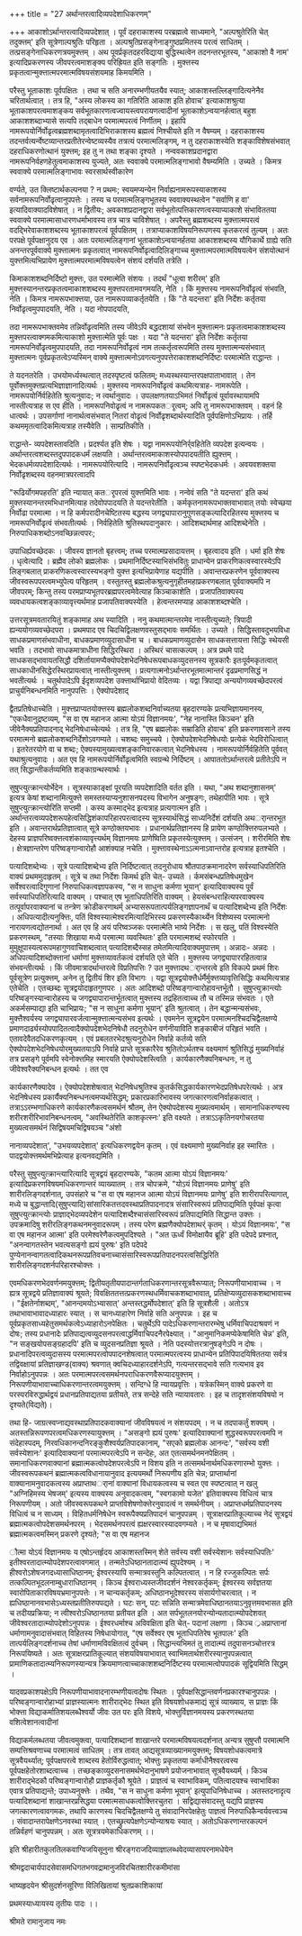 +++
title = "27 अर्थान्तरत्वादिव्यपदेशाधिकरणम्"

+++
आकाशोऽर्थान्तरत्वादिव्यपदेशात् । पूर्वं दहराकाशस्य परब्रह्मत्वे साध्यमाने, "अल्पश्रुतेरिति चेत् तदुक्त्तम्' इति सूत्रेणाल्पश्रुतिः परिहृता । अल्पश्रुतिप्रसङ्गेनाङ्गुष्ठप्रमितस्य परत्वं साधितम् । तत्प्रसङ्गेनाधिकरणत्रयमुक्त्तम् । अथ पूवर्प्रकृतदहरविद्याया बुद्धिस्थत्वेन तदनन्तरभूतस्य, "आकाशो वै नाम' इत्यादिप्रकरणस्य जीवपरत्वमाशङ्क्य परिह्रियत इति सङ्गतिः । मुक्त्तस्य प्रकृतत्वान्मुक्त्तात्मपरमात्मविषयसंशयमाह किमयमिति ।

परैस्तु भूताकाशः पूर्वपक्षितः । तथा च सति अनारम्भणीयतयैव स्यात्; आकाशस्तल्लिङ्गादित्यनेनैव चरितार्थत्वात् । तत्र हि, "अस्य लोकस्य का गतिरिति आकाश इति होवाच' इत्याकाशश्रुत्या भूताकाशपरत्वमाशङ्कय सर्वभूतकारणत्वज्वायस्त्वपरायणत्वादीनां भूताकाशेऽन्वयानर्हत्वात् बहुश आकाशशब्दाभ्यासे सत्यपि तद्बाधेन परमात्मपरत्वं निर्णीतम् । इहापि नामरूपयोर्निर्वोढृत्वब्रह्मशब्दामृतत्वादिभिराकाशस्य ब्रह्मत्वं निश्चीयते इति न वैषम्यम् । दहराकाशस्य तदन्तर्वत्यर्न्वेष्टव्यान्तरप्रतीतेरन्वेष्टव्यस्यैव तत्रत्यं परमात्मलिङ्गम्, न तु दहराकाशस्येति शङ्काविशेषसंभवात् दहराधिकरणोत्थानं युक्त्तम्; इह तु न तथा शङ्का दृश्यते । नन्ववकाशप्रदानद्वारा नामरूपनिर्वहणहेतुत्वमाकाशस्य युज्यते, अतः स्ववाक्ये परमात्मलिङ्गाभावो वैषम्यमिति । उच्यते । किमत्र स्ववाक्ये परमात्मलिङ्गाभावः स्वरसार्थस्वीकारेण

वर्ण्यते, उत क्लिष्टार्थकल्पनया ? न प्रथमः; स्वयमप्यन्येन निर्वाह्यनामरूपस्याकाशस्य सर्वनामरूपनिर्वोढृत्वानुपपत्तेः । तस्य च परमात्मलिङ्गभूतस्य स्ववाक्यस्थत्वेन "सर्वाणि ह वा' इत्यादिवाक्यादविशेषात् । न द्वितीयः; अवकाशप्रदानद्वारा सर्वभूतोत्पत्तिकारणत्वस्याप्याकाशे संभाविततया स्ववाक्ये परमात्मासाधारणधर्माभावस्य तत्र चात्र चाविशेषात् । अपरैस्तु ब्रह्मशब्दस्य मुक्त्तात्मपरत्वं वदद्भिरेवाकाशशब्दस्य भूताकाशपरत्वं पूर्वपक्षितम् । तत्राप्याकाशविषयनिरूपणस्य कृतकरत्वं तुल्यम् । अतः परपक्षे पूर्वपक्षानुदय एव । अतः परमात्मलिङ्गानां भूताकाशेऽन्वयानर्हतया आकाशशब्दस्य यौगिकार्थे ग्राह्ये सति अनन्तरपूर्ववाक्ये मुक्त्तात्मनः प्रकृतत्वात् नामरूपनिर्वोढृत्वादिलिङ्गाच्च मुक्त्तात्मपरमात्मविषयत्वेन संशयोत्थानं युक्त्तमित्यभिप्रायेण मुक्त्तात्मपरमात्मविषयत्वेन संशयं दर्शयति तत्रेति ।

किमाकाशशब्दनिर्दिष्टो मुक्त्तः, उत परमात्मेति संशयः । तदर्थं "धूत्वा शरीरम्' इति मुक्त्तस्यानन्तरप्रकृतत्वमाकाशशब्दस्य मुक्त्तपरतामवगमयति, नेति । किं मुक्त्तस्य नामरूपनिर्वोढृत्वं संभवति, नेति । किमत्र नामरूपभाक्त्तया, उत नामरूपव्याकर्तृतयेति । किं "ते यदन्तरा' इति निर्देशः कर्तृतया निर्वोढृत्वमुपपादयति, नेति । यदा नोपपादयति,

तदा नामरूपभाक्तवमेव तन्निर्वोढृत्वमिति तस्य जीवेऽपि बद्धदशायां संभवेन मुक्त्तात्मनः प्रकृतत्वमाकाशशब्दस्य मुक्त्तपरत्वाक्गमकमित्याकाशो मुक्त्तात्मेति पूर्वः पक्षः । यदा "ते यदन्तरा' इति निर्देशः कर्तृतया नामरूपनिर्वोढृत्वमुपपादयति, तदा नामरूपनिर्वोढृत्वं नाम तत्कर्तृत्वरूपमिति तस्य मुक्त्तात्मन्यसंभवात् मुक्त्तात्मनः पूर्वप्रकृतत्वेऽप्यस्मिन् वाक्ये मुक्त्तात्मनोऽवगत्यनुपपत्तेराकाशशब्दनिर्दिष्टः परमात्मेति राद्धान्तः ।

ते यदनतरेति । उभयोमर्ध्यस्थत्वात् तदस्पृष्टत्वं फलितम्; मध्यस्थस्यान्तरपक्षपाताभावात् । तेन पूर्वोक्त्तमुक्त्तप्रत्यभिज्ञाज्ञानादित्यर्थः । मुक्त्तस्य नामरूपनिर्वोढृत्वं कथमित्यत्राह- नामरूपेति । नामरूपयोर्निर्वहितेति श्रुत्यनुवादः; न त्वर्थानुवादः । उपलक्षणतयाऽभिमतं निर्वोढृत्वं पूर्वावस्थायामपि नास्तीत्यत्राह स एव हीति । नामरूपनिवोढृत्वं न नामरूपकतर्ृत्वम्; अपि तु नामरूपभाक्तवम् । वहनं हि धात्वर्थः । उपसर्गाणां नानार्थत्वसंभवात् नितरां वोढृत्वं निर्वोढृशब्दार्थस्यादिति पूर्वपक्षिणोऽभिप्रायः । तर्हि कथममृतत्वादिकमित्यत्राह तस्यैवेति । साम्प्रतिकीति ।

राद्धान्ते- व्यपदेशस्तावदिति । प्रदर्श्यत इति शेषः । यद्वा नामरूपयोनिर्र्वहितेति व्यपदेश इत्यन्वयः । अर्थान्तरत्वशब्दस्तदुपपादकधर्मं लक्षयति । अर्थान्तरत्वमाकाशस्योपपादयतीति ह्युक्त्तम् । भेदकधर्मव्यपदेशादित्यर्थः । नामरूपयोरित्यादि । नामरूपनिर्वोढृत्वञ्च स्पष्टभेदकधर्मः । अवयवशक्तया निर्वोढृशब्दस्य वहनमात्रपरत्वादपि

"रूढिर्योगमपहरति' इति न्यायात् कतर्ृपरत्वं युक्त्तमिति भावः । नन्वेवं सति "ते यदन्तरा' इति कथं मुक्त्तस्यानन्तरमभिधानमित्याह तदेवोपपादयति ते यदन्तरेतीति । कर्मकृतनामरूपभाक्तवाभावात् तयोः स्वेच्छया निर्वोढा परमात्मा । न हि कर्मपरादीनचेष्टितस्य बद्धस्य जगद्व्यापारानुगुणसङ्कल्पादिरहितस्य मुक्त्तस्य च नामरूपनिर्वोढृत्वं संभवतीत्यर्थः । निर्वहितेति श्रुतिस्थपदानुकारः । आदिशब्दार्थमाह आदिशब्देनेति । निरुपाधिकशब्दोऽनवच्छिन्नत्वपरः;

उपाधिर्ह्यवच्छेदकः । जीवस्य ज्ञानतो बृहत्त्वम्; तच्च परमात्मप्रसादायत्तम् । बृहत्वादय इति । धर्मा इति शेषः । धृत्वेत्यादि । ब्रह्मैव लोको ब्रह्मलोकः । प्रथमानिर्दिष्टस्याभिसंभवितुः प्राधान्येन प्राकरणिकत्वस्वारस्येऽपि लिङ्गबलात् प्राकरणिकत्वस्वारस्यभङ्गो युक्त्त इत्यभिप्रायेणाह यद्यपीति । अवान्तरप्रकरणेन पूर्ववाक्यस्य जीवस्वरूपपरत्वमभ्युपेत्य परिहृतम् । वस्तुतस्तु ब्रह्मलोकश्रुत्यनुगृहीतमहाप्रकरणबलात् पूर्ववाक्यमपि न जीवपरम्; किन्तु तस्य परमप्राप्यभूतपरब्रह्मपरत्वमेवेत्याह किञ्चाकाशेति । प्रजापतिवाक्यस्य व्यवधायकत्वशङ्काव्यावृत्त्यर्थमाह प्रजापतिवाक्यस्येति । हेत्वन्तरमप्याह आकाशशब्दश्चेति ।

उत्तरसूत्रमवतारयितुं शङ्कामाह अथ स्यादिति । ननु कथमात्मान्तरमेव नास्तीत्युच्यते; त्रिपादी ह्यन्ययोगव्यवच्छेदपरा । प्रथमपाद एव चिदचिद्विलक्षणवस्तुसद्भावः समर्थितः । उच्यते । सिद्धिस्तावदुभयविधा साधकप्रमाणसंभवाधीना, बाधकप्रमाणव्युदासाधीना च । बाधकप्रमाणव्युदासेन साधकसत्तायत्ता सिद्धिः स्थेयसी भवति । तदभावो साधकमात्राधीना सिद्धिरस्थिरा । अस्थिरं चासत्कल्पम् । अत्र प्रथमे पादे साधकसद्भावायतसिद्धौ दशिर्तायामप्यैक्योपदेशभेदनिषेधरूपबाधकव्युदसनस्य सूत्रकारैः इतःपूर्वमकृतत्वात् साधकाधीनसिद्धेरस्थिरप्रायत्वात् नास्तीत्युक्त्तम् । प्रत्यगात्मनोऽर्थान्तरभूतमात्मान्तरं दृढप्रमाणसिद्धं न भवतीत्यर्थः । चतुर्थपादेऽपि ईदृशव्यपदेश उक्त्तार्थाभिप्रायो वेदितव्यः । यद्वा त्रिपाद्या अन्ययोगव्यवच्छेदपरत्वं प्राचुर्यनिबन्धनमिति नानुपपत्तिः । ऐक्योपदेशाद्

द्वैतप्रतिषेधाच्चेति । मुक्त्तप्राप्यतयोक्त्तस्य ब्रह्मलोकशब्दनिर्वाच्यतया बृहदारण्यके प्रत्यभिज्ञायमानस्य, "एकधैवानुद्रष्टव्यम्, "स वा एष महानज आत्मा योऽयं विज्ञानमयः', "नेह नानास्ति किञ्चन' इति जीवेनैक्यप्रतिपादनाद् भेदनिषेधाच्चेत्यर्थः । तत्र हि, "एष ब्रह्मलोकः सम्राडिति होवाच' इति प्रकरणावसाने तस्य परमात्मनो ब्रह्मलोकशब्दनिर्देशोऽवगम्यते । चशब्दः समुच्चये । ऐक्योपदेशभेदनिषेधयोः प्रत्येकं भेदविरोधित्वात् । इतरेतरयोगे वा च शब्दः; ऐक्यस्यामुख्यत्वशङ्कानिवारकत्वात् भेदनिषेधस्य । नामरूपयोर्निर्वहितेति पूर्ववत् यथाश्रुत्यनुवादः । अत एव हि नामरूपयोर्निर्वोढृत्वमिति स्वग्रन्थे निर्दिष्टम् । आपाततोऽर्थान्तरत्वे प्रतीतेऽपि न तत् सिद्धान्तीकर्तव्यमिति शङ्काग्रन्थस्यार्थः ।

सुषुप्त्युत्क्रान्त्योर्भेदेन । सूत्रस्याकाङ्क्षां पूरयति व्यपदेशादिति वर्तत इति । यथा, "अथ शब्दानुशासनम्' इत्यत्र केषां शब्दानामित्युक्त्ते समस्तस्याप्यनुशासनपदस्य विभागेन अनुषङ्गः, तथेहापीति भावः । सूत्रे सुषुप्त्युत्क्रान्त्योरिति सप्तमी । कस्य कस्माद्भेद इत्यत्राह प्रत्यगात्मन इति । अर्थान्तरत्वव्यपदेशरूपहेत्वसिद्धिशंकापरिहारपरत्वादस्य सूत्रस्यार्थसिद्धं साध्यनिर्देशं दर्शयति अथर्ान्तरभूत इति । अवान्तरार्थप्रतिज्ञात्वात् सूत्रे कण्ठोक्तयभावः । प्रधानार्थप्रतिज्ञानस्य हि प्रायेण कण्ठोक्त्तिरुपलभ्यते । देहस्य प्राज्ञपरिष्वक्त्तत्वशंकाव्यावृत्त्यर्थम् विज्ञानमयः प्राणेष्विति प्रकृतस्येत्युक्त्तम् । उत्संजन् । शरीरमिति शेषः । क्षेत्रज्ञान्तरेण परिष्वङ्गान्वारोहौ आशंक्याह नचेति । मुक्त्तावस्थेनाऽऽत्मनाऽवान्तरोह इत्यत्राह इतश्चेति ।

पत्यादिशब्देभ्यः । सूत्रे पत्यादिशब्देभ्य इति निर्दिष्टत्वात् तदनुरोधाय श्रौतपाठक्रमानादरेण सर्वस्याधिपतिरिति वाक्यं प्रथममुदाहृतम् । सूत्रे च तथा निर्देशः किमर्थ इति चेत्- उच्यते । र्कमसंबन्धप्रतिषेधमुखेन सर्वेश्वरत्वादिगुणानां निरुपाधिकत्वज्ञापकस्य, "स न साधुना कर्मणा भूयान्' इत्यादिवाक्यस्य पूर्वं सर्वस्याधिपतिरित्यादि वाक्यम् । पश्चात् एष भूताधिपतिरिति वाक्यम् । हेयसंबन्धराहित्यपरवाक्यस्य तत्पूर्वापरवाक्यानां च तन्त्रेण क्रोडीकरणाथर्म् अभ्यासरूपतात्पर्यलिङ्गज्ञापनार्थं च पत्यादिशब्देभ्य इति निर्देशः । अधिपत्यादीत्यनुक्त्तिः, पतिं विश्वस्यात्मेश्वरमित्यादिभिरस्य प्रकरणस्यैकार्थ्येन विशेष्यस्य परमात्मनो नारायणत्वद्योतनार्था । अत एव हि अयं परिष्वञ्जकः परमात्मेति भाष्ये निर्देशः । स खलु, पतिं विश्वस्येति प्रकरणस्थम्, "तस्याः शिखाया मध्ये परमात्मा व्यवस्थितः' इति परमात्मशब्दं स्फोरयति । मुमुक्षूपास्यत्वरूपमहागुणवाचिशब्दत्वात् पत्यादिशब्दैस्सह तमेतमित्यादिवाक्यमुपात्तम् । अन्नादः- अन्नदः । अधिपत्यादिशब्दोक्त्तानां धर्माणां मुक्त्तव्यावर्तकत्वं दर्शयति एते चेति । मुक्त्तस्य जगद्व्यापाररहितत्वान्न संभवन्तीत्यर्थः । किं जीवमात्रादर्थान्तरत्वे विप्रतिपत्तिः ? उत मुक्त्तादथर्ान्तरत्वे इति विकल्पे प्रथमं शिरः पूर्वसूत्रेण प्रत्युक्त्तम्, अनेन तु द्वितीयं शिर इति विभागः । यद्वा सूत्रद्वयोक्त्तैर्धर्मैर्मुक्त्तव्यावृत्तिसिद्धिः कथमित्यत्राह एतेचेति । एतच्छब्दः सूत्रद्वयोदाहृतगुणपरः । अतः आदिशब्दो परिष्वङ्गान्वारोहावन्तर्भूतौ । सुषुप्त्युक्रान्त्योः परिष्वङ्गस्यान्वारोहस्य च जगद्व्यापारान्तर्भूतत्वात् मुक्त्तस्य तद्रहितत्वाच्च तौ च तस्मिन्न संभवतः । एते अकर्मसम्पाद्या इति चाभिप्रायः; "स न साधुना कर्मणा भूयान्' इति श्रुतत्वात् । तेन बद्धान्मन्यसंभवः, मुक्त्तैश्वर्यस्य जगद्व्यापारवर्जत्वान्मुक्त्तात्मन्यसंभव इत्यर्थः । एवमनेन सूत्रद्वयेन परमात्मनश्चिदचिद्वैलक्षण्ये प्रमाणदार्ढ्यस्योपपादितत्वादैक्योपदेशभेदनिषेधौ तदनुरोधेन वर्णनीयाविति शङ्काबीजं परिहृतं भवति । एतावदेवैतदधिकरणकृत्यम् । एवं प्रबलतरभेदश्रुत्यनुरोधेन निर्वाहे कर्तव्ये सति ऐक्योपदेशभेदनिषेधयोरमुख्यतयाऽपि निर्वाहे प्राप्ते सूत्रकारैरेव श्रुतितोऽर्थतश्च वक्ष्यमाणं श्रुतिसिद्धं मुख्यनिर्वाहं तत्र प्रसङ्गे पूर्वमपि स्वेनोक्त्तमिह स्मारयति ऐक्योपदेशस्त्विति । कार्यकारणैक्यनिबन्धनः, न तु जीवेश्वरैक्यनिबन्धन इत्यर्थः । तत एव

कार्यकारणैक्यादेव । ऐक्योपदेशशेषत्वात् भेदनिषेधश्रुतिश्च कुतर्कसिद्धकार्यकारणभेदप्रतिषेधपरेत्यर्थः । अत्र भेदनिषेधस्य प्रकार्यैक्यनिबन्धनत्वमप्यर्थसिद्धम्; प्रकारप्रकारिभावस्य जगत्कारणत्वनिर्वाहकत्वात् । तत्राऽऽरम्भणाधिकरणे कार्यकारणैकत्वसमर्थनं श्रौतम्, तेन ऐक्योपदेशस्य मुख्यत्वमार्थम् । सामानाधिकरण्यस्य शरीरशरीरिभावनिबन्धनत्वम्, "अवस्थितेरिति काशकृत्स्नः' इति वक्ष्यते । तत्राऽऽकृतिनयगोचरतया मुख्यत्वसमर्थनं सिद्विषयमचिद्विषयञ्च "अंशो

नानाव्यपदेशात्', "उभयव्यपदेशात्' इत्यधिकरणद्वयेन कृतम् । एवं वक्ष्यमाणो मुख्यनिर्वाह इह स्मारितः । पादद्वयोक्त्तमर्थमभिप्रेत्याह इत्यनवद्यमिति ।

परैस्तु सुषुप्त्युत्क्रान्त्यारित्यादि सूत्रद्वयं बृहदारण्यके, "कतम आत्मा योऽयं विज्ञानमयः' इत्यादिप्रकरणविषयमधिकरणान्तरं व्याख्यातम् । तत्र चोपक्रमे, "योऽयं विज्ञानमयः प्राणेषु' इति शारीरलिङ्गदर्शनात्, उपसंहारे च "स वा एष महानज आत्मा योऽयं विज्ञानमयः प्राणेषु' इति शारीरापरित्यागात्, मध्ये च बुद्धान्तादि(सुषुप्त्यादि)सांसारिकतत्तदवस्थाप्रतिपादनादत्र संसारिस्वरूपं प्रतिपाद्यमिति पूर्वपक्षं कृत्वा सुषुप्त्युत्क्रान्त्योः प्राज्ञाद्भेदव्यपदेशेन पत्यादिशब्दैश्चासंसारिस्वरूपं प्रतिपाद्यमिति सिद्धान्त उक्त्तः । उपक्रमादिषु शरीरलिङ्गकथनमनुवादरूपम् । तस्य परेण ब्रह्मणैक्योपदेशाथर्ं कृतम् । योऽयं विज्ञानमयः', "स वा एष महानज आत्मा' इति परमेश्वरेणैकत्वमुपदिश्यते । "अत ऊर्ध्वं विमोक्षायैव ब्रूहि' इति पदेपदे प्रश्नात्, "अनन्वागतस्तेन भवत्यसङ्गो ह्ययं पुरुषः' इति पदेपदे पुण्येनानन्वागतत्वादिकथनरूपप्रतिवचनाच्चासंसारिस्वरूपप्रतिपादनपरत्वसिद्धिरिति शारीरलिङ्गदशर्नपरिहारश्चोक्त्तः ।

एवमधिकरणभेदवर्णनमयुक्त्तम्; द्वितीयतृतीयपादान्तर्गताधिकरणान्तरसूत्रवैरूप्यात्; निरूपणीयाभावाच्च । न ह्यत्र सूत्रद्वये प्रतिज्ञावाक्यं श्रूयते; विवक्षिततत्तत्प्रकरणस्थधर्मिवाचकशब्दाभावात्, प्रतिक्षेप्यव्युदासकशब्दाभावाच्च । "ईक्षतेर्नाशब्दम्', "आनन्दमयोऽभ्यासात्' अन्तस्तद्धर्मोपदेशात्' इति हि सूत्रशैली । अतोऽत्र तथाभावाभावादध्याहारः स्यात् । स चानध्याहारेण निर्वाहे सति अनुपपन्नः । इह च पूर्वप्रकृतसाध्यहेतुसमर्थकत्वेऽध्याहारोऽनपेक्षितः । चतुर्थेऽपि पादेऽधिकरणान्तरारम्भेषु धर्मिवाचिपदाश्रवणं न दोषः; तस्य प्रधानादेः प्रतिपाद्यत्वव्युदसनपरत्वाद्धर्मिवाचिपदनैरपेक्ष्यात् । "आनुमानिकमप्येकेषामिति चेन्न' इति, "न सङ्खयोपसङ्ग्रहादपि' इति च व्युदसनप्रतिज्ञा श्रूयते । नेति पदस्योत्तरत्रानुषङ्गेऽपि न दोषः । प्रधानादिपरत्वव्युदासस्य परमात्मपरत्वोपपादनशेषत्वात् परमात्मपरत्वस्य प्राधान्येन प्रतिपिपादयिषिततया सर्वत्र तद्विवक्षायां प्रतिज्ञाखण्ड(वाक्य) श्रवणात् क्वचिदध्याहारदर्शनेऽपि, गत्यन्तरसद्भावे सति गत्यभाव इव निर्वाहोऽनुपपन्नः । अतः परमात्मपरत्वसमर्थनपराधिकरणवैरूप्यादयुक्त्तम् । निरूपणीयाभावाच्चाधिकरणान्तरत्वमयुक्त्तम् । सन्दिग्धे हि न्यायप्रवृत्तिः । यत्रेकस्मिन् वाक्ये प्रकरणे वा परस्परविरुद्धार्थद्वयं प्रधानप्रतिपाद्यतया प्रतीयते, तत्र सन्देहे सति न्यायावतारः । इह च तादृशसंशयविषयो न दृश्यते(विद्यते)।

तथा हि- जाग्रत्स्वप्नाद्यवस्थाप्रतिपादकवाक्यानां जीवविषयत्वं न संशयपदम् । न च तदपाकर्तुं शक्यम् । अतस्तन्निरूपणपरत्वमधिकरणस्यायुक्त्तम् । "असङ्गो ह्ययं पुरुषः' इत्यादिवाक्यानां शुद्धस्वरूपपरत्वमपि न संदेहास्पदम्, निरवधिकानन्दनिरङ्कुशैश्वर्यप्रतिपादकानाम्, "सएको ब्रह्मलोक आनन्दः', "सर्वस्य वशी सर्वस्येशानः' इत्यादिवाक्यानां परमात्मपरत्वेऽपि न सन्देहः, अत एतत्समर्थनमनपेक्षितम् । समानाधिकरणवाक्यानां ब्रह्मात्मकत्वोपदेशपरत्वेऽपि न विशय इति न तत्समर्थनार्थमधिकरणारम्भो युक्त्तः । जीवस्वरूपकथनं ब्रह्मात्मकत्वविधानायानुवाद इत्ययमर्थो निरूपणीय इति चेन्न; प्राप्तार्थानां वाक्यानामनुवादकत्वस्य अप्राप्ताथर्ानां वाक्यानां विधायकत्वस्य च स्वत एव स्पष्टत्वात् न खलु "अग्निहिमस्य भेषजम्' इत्यस्य वाक्यस्य अनुवादकत्वम्, "स्वगकामो यजेत' इतिवाक्यस्य विधित्वं चात्र निरूपणीयम् । अतो जीवस्वरूपकथने प्राप्तविशेषणोक्त्तेरनुवादत्वं न समर्थनीयम् । अप्राप्तधर्मप्रतिपादनस्य विधित्वं च न साध्यम् । विहितधर्मनिषेधेन स्वरूपैक्यप्रतिपादनं चानुपपन्नम् । सूत्राक्षरप्रातिकूल्याच्च नेदं सूत्रद्वयं ब्रह्मात्मकत्वोपदेशसमर्थनपरम् । भेदसमर्थनपरत्वं ह्यक्षरस्वारस्यादवगम्यते । न च मृषावाद्यभिमतं ब्रह्मात्मकत्वमस्मिन् प्रकरणे दृश्यते; "स वा एष महानज

ौत्मा योऽयं विज्ञानमयः य एषोऽन्तर्हृदय आकाशस्तस्मिन् शेते सर्वस्य वशी सर्वस्येशानः सर्वस्याधिपतिः' इतीश्वरतादात्म्योपदेशपरत्वावगमात् । तन्मतेऽधिष्ठानतादात्म्यं ह्युपदेश्यम् । न हीश्वरोऽशेषजगदध्यासाधिष्ठानम्; ईश्वरस्यापि सन्मात्रवस्तुनि कल्पितत्वात् । न हि रज्जुकल्पितः सर्पः तत्कल्पितभूदलनाम्बुधाराधिष्ठानम् । किञ्च ईश्वराध्यस्तजीवदर्शनं नेश्वरकर्तृकम्; ईश्वरस्य सर्वज्ञतया स्वारोपिताकारविषयभ्रमानुपपत्तेः । न चान्यकर्तृकम्; अधिष्ठानभूदेश्वरस्य संसार्यगोचरत्वात् । न ह्यधिष्ठानानवभासेऽध्यस्तप्रतीतिरुपपद्यते । घटः सन्, पटः सन्निति सन्मात्रमेवाधिष्ठानतयाऽनुवृत्तमवभासत इति च तदीयप्रक्रिया; न त्वीश्वरोऽधिष्ठानतया प्रतीयत इति । अत सर्पभूतलनयोरन्योन्यतादात्म्योपदेशवत् जीवेश्वरतादात्म्योपदेशोऽनुपपन्नः । ईश्वरधर्माश्च अविवक्षिता इति चेत्- पदानां लक्षणा । किञ्च ्रअप्राप्तानां धर्माणामनुवादासंभवात् विहितस्य निषेधायोगात्, "एष सर्वेश्वर एष भूताधिपतिरेष भूतपालः' इति तात्पर्यलिङ्गदर्शनाच्च तेषां धर्माणामविवक्षितत्वं दुर्वचम् । सिद्धान्त्यभिमतं तु तादात्म्यं तदुपासनञ्चोत्तरत्र निरूपयिष्यते । अतः सूत्राक्षरप्रातिकूल्यात् संशयविषयाभावात् स्वाभिमतार्थशरीरस्यानुपपन्नत्वात् प्रामाणिकतादात्म्यनिरूपणस्यान्यत्र क्रियमाणत्वाच्चाकाशशब्दनिर्दिष्टस्य परमात्मत्वोपपादकं सूद्वियमिति सिद्धम् ।

यादवप्रकाशपक्षेऽपि निरूपणीयाभावादनारम्भणीयत्वदोषः स्थितः । पूर्वपक्षसिद्धान्तवर्णनप्रकारश्चानुपपन्नः । परिष्वङ्गान्वारोहाभ्यां प्राज्ञस्यात्मनः शारीराद्भेदः स्थित इति विषयशोधकमाद्यं सूत्रं व्याख्याय, स प्राज्ञः किं भोक्त्ता विद्याकर्मातिशयलब्धैश्वर्यो जीवः उत परः इति विशये, भोक्त्तुर्विज्ञानमयस्य प्रकरणस्थतया वशित्वेशानत्वादीनां

विद्याकर्मलब्धतया जीवत्वमुक्त्वा, पत्यादिशब्दानां शाखान्तरे परमात्मविषयत्वदर्शनात् अन्यत्र सुषुप्तौ परमात्मनि सम्पत्तिश्रवणाच्च परमात्मत्वं साधितम् । तत्र तावत् आद्यसूत्रव्याख्यानमयुक्त्तम्; विषयशोधकत्वमात्रे सूत्रवैयर्थ्यात्; पूर्वपक्षपरत्वे शाब्दस्य हेतोर्विरुद्धत्वात्; भोक्त्तुः प्रकृततया कर्माधीनैश्वरत्वस्य पूर्वपक्षहेतोरशाब्दत्वाच्च । तच्छङ्काव्युदसनासमर्थभेदानुभाषणे प्रयोजनाभावात् सूत्रवैयथ्यर्म् । किञ्च शारीराद्भेदकौ परिष्वङ्गान्वारोहौ प्राज्ञकर्तृकौ श्रूयेते । प्राज्ञत्वं च स्वाभाविकम्, पतित्वादयश्च स्वाभाविका एवात्र प्रतिपाद्यन्ते; उपाध्यनुक्त्तेः । तथैव, "स न साधुना कर्मणा भूयान्' इत्युपाधिनिषेधाच्च । अतस्तदनादृत्य पत्यादिशब्दानां शाखान्तरप्रसिद्धया परमात्मसाधकत्वोक्त्तिरचुतरा । सद्विद्यासंवादस्तु यद्यपि प्राज्ञस्य जगत्कारणत्वावगमकः, तथापि कारणस्य चिदचिद्वैलक्षण्ये तु संवादानिरपेक्षहेतुः पाज्ञत्वं निरुपाधिकैन्वर्यवत्त्वञ्च । संवादान्तरापेक्षणेऽनवस्था स्यात् । एतच्छ्रुत्यपेक्षणेऽन्योन्याश्रयः स्यात् । अतोऽधिकरणान्तरकल्पनं तन्निर्वहणं चानुपपन्नम् । अतः सूत्रत्रयमेकाधिकरणम् ।।

इति श्रीहारीतकुलतिलकवाग्विजयिसूनुना श्रीरङ्गराजदिव्याज्ञालब्धवेदव्यासापरनामधेयेन

श्रीमद्वदाचार्यपादसेवासमधिगतभगवद्रामानुजविरचितशारीरकमीमांसा

भाष्यहृदयेन श्रीसुदर्शनसूरिणा विलिखितायां श्रुतप्रकाशिकायां

प्रथमस्याध्यायस्य तृतीयः पादः ।।

श्रीमते रामानुजाय नमः

